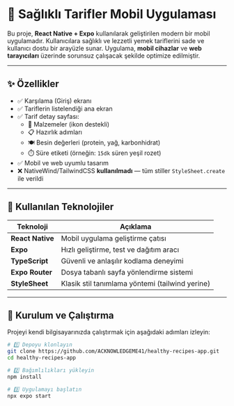 # 🥗 Sağlıklı Tarifler Mobil Uygulaması

Bu proje, **React Native + Expo** kullanılarak geliştirilen modern bir mobil uygulamadır. Kullanıcılara sağlıklı ve lezzetli yemek tariflerini sade ve kullanıcı dostu bir arayüzle sunar. Uygulama, **mobil cihazlar** ve **web tarayıcıları** üzerinde sorunsuz çalışacak şekilde optimize edilmiştir.

---

## ✨ Özellikler

- ✅ Karşılama (Giriş) ekranı  
- ✅ Tariflerin listelendiği ana ekran  
- ✅ Tarif detay sayfası:
  - 🧂 Malzemeler (ikon destekli)
  - 📋 Hazırlık adımları
  - 🍽️ Besin değerleri (protein, yağ, karbonhidrat)
  - ⏱️ Süre etiketi (örneğin: `15dk` süren yeşil rozet)
- ✅ Mobil ve web uyumlu tasarım
- ❌ NativeWind/TailwindCSS **kullanılmadı** — tüm stiller `StyleSheet.create` ile verildi

---

## 🧩 Kullanılan Teknolojiler

| Teknoloji         | Açıklama                                         |
|-------------------|--------------------------------------------------|
| **React Native**  | Mobil uygulama geliştirme çatısı                |
| **Expo**          | Hızlı geliştirme, test ve dağıtım aracı         |
| **TypeScript**    | Güvenli ve anlaşılır kodlama deneyimi           |
| **Expo Router**   | Dosya tabanlı sayfa yönlendirme sistemi         |
| **StyleSheet**    | Klasik stil tanımlama yöntemi (tailwind yerine) |

---

## 🚀 Kurulum ve Çalıştırma

Projeyi kendi bilgisayarınızda çalıştırmak için aşağıdaki adımları izleyin:

```bash
# 1️⃣ Depoyu klonlayın
git clone https://github.com/ACKNOWLEDGEME41/healthy-recipes-app.git
cd healthy-recipes-app

# 2️⃣ Bağımlılıkları yükleyin
npm install

# 3️⃣ Uygulamayı başlatın
npx expo start
